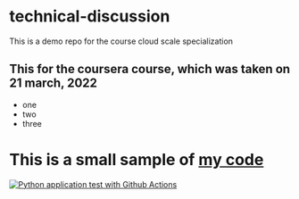 # technical-discussion
This is a demo repo for the course cloud scale specialization 


## This for the coursera course, which was taken on 21 march, 2022

* one
* two
* three

# This is a small sample of [my code](https://gist.github.com/Kaushik-Suresh/ce2e76c067f3abb466e464068c873646)

[![Python application test with Github Actions](https://github.com/Kaushik-Suresh/technical-discussion/actions/workflows/main.yml/badge.svg?branch=main)](https://github.com/Kaushik-Suresh/technical-discussion/actions/workflows/main.yml)

